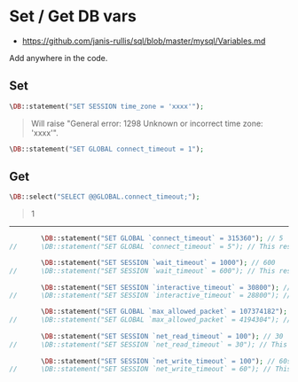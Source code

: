 # Set / Get DB vars

* https://github.com/janis-rullis/sql/blob/master/mysql/Variables.md

Add anywhere in the code.

## Set

```php
\DB::statement("SET SESSION time_zone = 'xxxx'");
```
> Will raise "General error: 1298 Unknown or incorrect time zone: 'xxxx'".

```php
\DB::statement("SET GLOBAL connect_timeout = 1");
```

## Get

```php
\DB::select("SELECT @@GLOBAL.connect_timeout;");
```
> 1

---------

```php
		\DB::statement("SET GLOBAL `connect_timeout` = 315360"); // 5
//		\DB::statement("SET GLOBAL `connect_timeout` = 5"); // This resets to defs.

		\DB::statement("SET SESSION `wait_timeout` = 1000"); // 600
//		\DB::statement("SET SESSION `wait_timeout` = 600"); // This resets to defs.
		
		\DB::statement("SET SESSION `interactive_timeout` = 30800"); // 28800
//		\DB::statement("SET SESSION `interactive_timeout` = 28800"); // This resets to defs.

		\DB::statement("SET GLOBAL `max_allowed_packet` = 107374182"); // 4194304
//		\DB::statement("SET GLOBAL `max_allowed_packet` = 4194304"); // This resets to defs.
		
		\DB::statement("SET SESSION `net_read_timeout` = 100"); // 30
//		\DB::statement("SET SESSION `net_read_timeout` = 30"); // This resets to defs.
		
		\DB::statement("SET SESSION `net_write_timeout` = 100"); // 60s
//		\DB::statement("SET SESSION `net_write_timeout` = 60"); // This resets to defs.	
```
